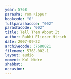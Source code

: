 ```yaml
---
year: 5768
parasha: Yom Kippur
bookcode: "0"
fullparashacode: "002"
parashacode: "002"
title: Tell Them About It
author: Rabbi Eliezer Hirsch
date: 2007-09-22
archivecode: 57680021
filename: 5768-002-1
layout: audio
moment: Kol Nidre
shabbat: 
occasion: 
---
```

